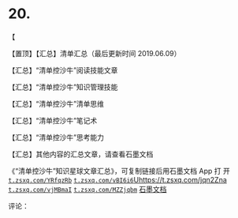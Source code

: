 # 20.

【

【置顶】【汇总】清单汇总（最后更新时间 2019.06.09）

【汇总】“清单控沙牛”阅读技能文章

【汇总】“清单控沙牛”知识管理技能

【汇总】“清单控沙牛”清单思维

【汇总】“清单控沙牛”笔记术

【汇总】“清单控沙牛”思考能力

【汇总】其他内容的汇总文章，请查看石墨文档

《“清单控沙牛”知识星球文章汇总》，可复制链接后用石墨文档 App 打 开[`t.zsxq.com/YRfqzRb`](https://t.zsxq.com/YRfqzRb) [`t.zsxq.com/vBI6i6`](https://t.zsxq.com/vBI6i6U)[Uhttps://t.zsxq.com/jqn2Zna](https://t.zsxq.com/jqn2Zna) [](https://t.zsxq.com/vjMBmaI) [`t.zsxq.com/vjMBmaI`](https://t.zsxq.com/vjMBmaI) [`t.zsxq.com/MZZjqbm`](https://t.zsxq.com/MZZjqbm) [](https://shimo.im/sheets/Aur40pYtTXUE155N/) [石墨文档](https://shimo.im/sheets/Aur40pYtTXUE155N/)

评论：